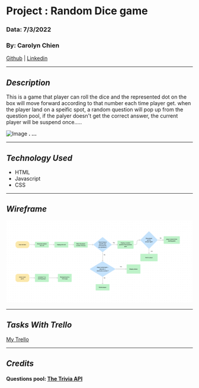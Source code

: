 # Project : Random Dice game

### Data: 7/3/2022

### By: Carolyn Chien

[Github](https://github.com/Carolynchien) |
[Linkedin](https://www.linkedin.com/in/yin-ting-chien-6a14b8161/)

---

## _*Description*_

This is a game that player can roll the dice and the represented dot on the box will move forward according to that number each time player get.
when the player land on a speific spot, a random question will pop up from the question pool, if the palyer doesn't get the correct answer, the current player will be suspend once.....

![Image](https://i.ytimg.com/vi/5RgH4TwHhMU/maxresdefault.jpg)
**. ...**

---

## _*Technology Used*_

- HTML
- Javascript
- CSS

---

## _*Wireframe*_

![Image](WireFrame.png)

---

## _*Tasks With Trello*_

[My Trello](https://trello.com/b/Km6pcS9v/project1)

---

## _*Credits*_

#### Questions pool: [The Trivia API](https://the-trivia-api.com)
